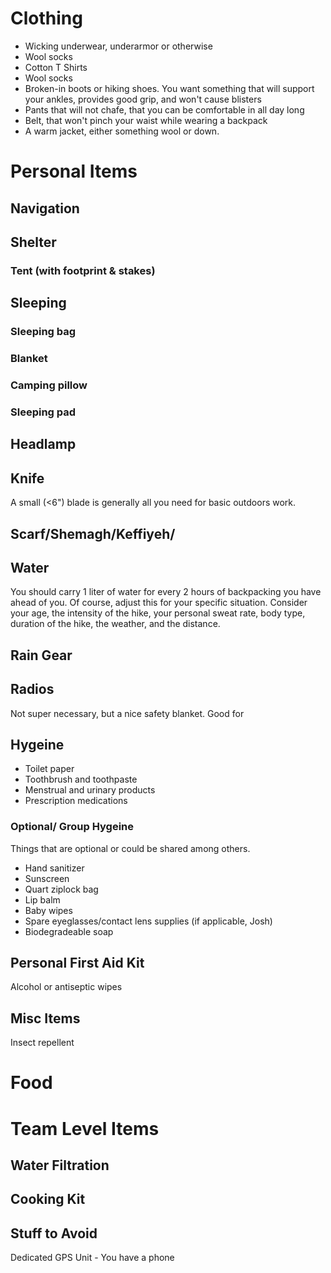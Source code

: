 # Clothing
* Wicking underwear, underarmor or otherwise 
* Wool socks 
* Cotton T Shirts
* Wool socks
* Broken-in boots or hiking shoes. You want something that will support your ankles, provides good grip, and won't cause blisters
* Pants that will not chafe, that you can be comfortable in all day long
* Belt, that won't pinch your waist while wearing a backpack
* A warm jacket, either something wool or down. 

# Personal Items

## Navigation


## Shelter 
### Tent (with footprint & stakes)

## Sleeping
### Sleeping bag
### Blanket
### Camping pillow
### Sleeping pad

## Headlamp

## Knife
A small (<6") blade is generally all you need for basic outdoors work. 

## Scarf/Shemagh/Keffiyeh/

## Water
You should carry 1 liter of water for every 2 hours of backpacking you have ahead of you. Of course, adjust this for your specific situation. Consider your age, the intensity of the hike, your personal sweat rate, body type, duration of the hike, the weather, and the distance.

## Rain Gear
## Radios
Not super necessary, but a nice safety blanket. Good for

## Hygeine
* Toilet paper
* Toothbrush and toothpaste
* Menstrual and urinary products
* Prescription medications

### Optional/ Group Hygeine
Things that are optional or could be shared among others. 
* Hand sanitizer
* Sunscreen
* Quart ziplock bag
* Lip balm 
* Baby wipes
* Spare eyeglasses/contact lens supplies (if applicable, Josh)
* Biodegradeable soap

## Personal First Aid Kit 
Alcohol or antiseptic wipes

## Misc Items
Insect repellent

# Food

# Team Level Items
## Water Filtration
## Cooking Kit

## Stuff to Avoid
Dedicated GPS Unit - You have a phone




